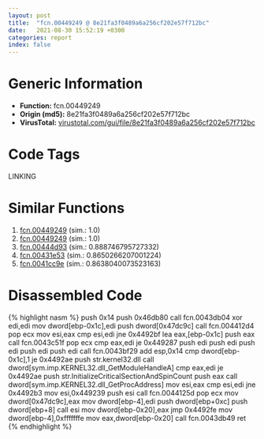 ```yaml
---
layout: post
title:  "fcn.00449249 @ 8e21fa3f0489a6a256cf202e57f712bc"
date:   2021-08-30 15:52:19 +0300
categories: report
index: false
---
```


# Generic Information
- **Function:** fcn.00449249
- **Origin (md5):** 8e21fa3f0489a6a256cf202e57f712bc
- **VirusTotal:** [virustotal.com/gui/file/8e21fa3f0489a6a256cf202e57f712bc][virustotal_ref]

# Code Tags
<span class="tag" id="LINKING">LINKING</span>


# Similar Functions

1. [fcn.00449249][similar_1_ref] (sim.: 1.0)
2. [fcn.00449249][similar_2_ref] (sim.: 1.0)
3. [fcn.00444d93][similar_3_ref] (sim.: 0.888746795727332)
4. [fcn.00431e53][similar_4_ref] (sim.: 0.8650266207001224)
5. [fcn.0041cc9e][similar_5_ref] (sim.: 0.8638040073523163)


# Disassembled Code

{% highlight nasm %}
push 0x14
push 0x46db80
call fcn.0043db04
xor edi,edi
mov dword[ebp-0x1c],edi
push dword[0x47dc9c]
call fcn.004412d4
pop ecx
mov esi,eax
cmp esi,edi
jne 0x4492bf
lea eax,[ebp-0x1c]
push eax
call fcn.0043c51f
pop ecx
cmp eax,edi
je 0x449287
push edi
push edi
push edi
push edi
push edi
call fcn.0043bf29
add esp,0x14
cmp dword[ebp-0x1c],1
je 0x4492ae
push str.kernel32.dll
call dword[sym.imp.KERNEL32.dll_GetModuleHandleA]
cmp eax,edi
je 0x4492ae
push str.InitializeCriticalSectionAndSpinCount
push eax
call dword[sym.imp.KERNEL32.dll_GetProcAddress]
mov esi,eax
cmp esi,edi
jne 0x4492b3
mov esi,0x449239
push esi
call fcn.0044125d
pop ecx
mov dword[0x47dc9c],eax
mov dword[ebp-4],edi
push dword[ebp+0xc]
push dword[ebp+8]
call esi
mov dword[ebp-0x20],eax
jmp 0x4492fe
mov dword[ebp-4],0xfffffffe
mov eax,dword[ebp-0x20]
call fcn.0043db49
ret 
{% endhighlight %}


[similar_1_ref]: /report/fcn.00449249@44e1ffcf4e71f4505c09d520fd75f1e4
[similar_2_ref]: /report/fcn.00449249@ff219f45286905b4a87327ca719363be
[similar_3_ref]: /report/fcn.00444d93@7b00dd8f2abf54a73bfb09681334ff78
[similar_4_ref]: /report/fcn.00431e53@0aa2d73a5300dff2412388945614b507
[similar_5_ref]: /report/fcn.0041cc9e@6a695c8c50dfc99993406e2740c7c273
[virustotal_ref]: https://www.virustotal.com/gui/file/8e21fa3f0489a6a256cf202e57f712bc